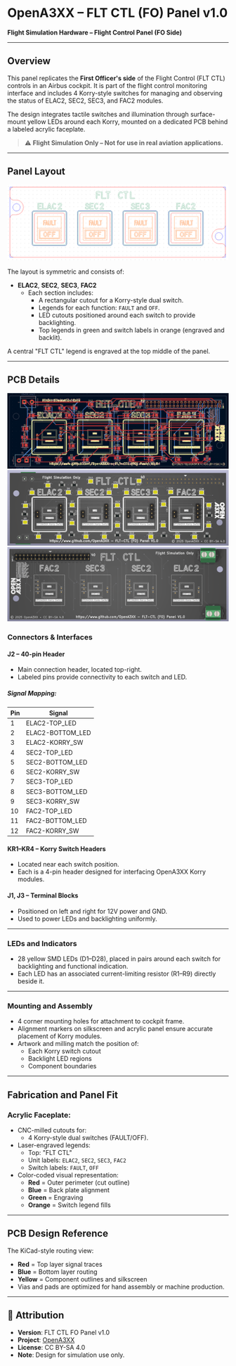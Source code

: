 # OpenA3XX – FLT CTL (FO) Panel v1.0

**Flight Simulation Hardware – Flight Control Panel (FO Side)**

---

## Overview

This panel replicates the **First Officer's side** of the Flight Control (FLT CTL) controls in an Airbus cockpit. It is part of the flight control monitoring interface and includes 4 Korry-style switches for managing and observing the status of ELAC2, SEC2, SEC3, and FAC2 modules.

The design integrates tactile switches and illumination through surface-mount yellow LEDs around each Korry, mounted on a dedicated PCB behind a labeled acrylic faceplate.

> ⚠️ **Flight Simulation Only – Not for use in real aviation applications.**

---

## Panel Layout

![Acrylic Panels](./img/acrylic-panels.png)

The layout is symmetric and consists of:

- **ELAC2**, **SEC2**, **SEC3**, **FAC2**
    - Each section includes:
        - A rectangular cutout for a Korry-style dual switch.
        - Legends for each function: `FAULT` and `OFF`.
        - LED cutouts positioned around each switch to provide backlighting.
        - Top legends in green and switch labels in orange (engraved and backlit).

A central "FLT CTL" legend is engraved at the top middle of the panel.

---

## PCB Details

![PCB Design](./img/pcb-design.png)  
![PCB 3D Front](./img/pcb-3d-front.png)  
![PCB 3D Back](./img/pcb-3d-back.png)

### Connectors & Interfaces

#### J2 – 40-pin Header

- Main connection header, located top-right.
- Labeled pins provide connectivity to each switch and LED.

##### Signal Mapping:

| Pin | Signal           |
| --- | ---------------- |
| 1   | ELAC2-TOP_LED    |
| 2   | ELAC2-BOTTOM_LED |
| 3   | ELAC2-KORRY_SW   |
| 4   | SEC2-TOP_LED     |
| 5   | SEC2-BOTTOM_LED  |
| 6   | SEC2-KORRY_SW    |
| 7   | SEC3-TOP_LED     |
| 8   | SEC3-BOTTOM_LED  |
| 9   | SEC3-KORRY_SW    |
| 10  | FAC2-TOP_LED     |
| 11  | FAC2-BOTTOM_LED  |
| 12  | FAC2-KORRY_SW    |

#### KR1–KR4 – Korry Switch Headers

- Located near each switch position.
- Each is a 4-pin header designed for interfacing OpenA3XX Korry modules.

#### J1, J3 – Terminal Blocks

- Positioned on left and right for 12V power and GND.
- Used to power LEDs and backlighting uniformly.

---

### LEDs and Indicators

- 28 yellow SMD LEDs (D1–D28), placed in pairs around each switch for backlighting and functional indication.
- Each LED has an associated current-limiting resistor (R1–R9) directly beside it.

---

### Mounting and Assembly

- 4 corner mounting holes for attachment to cockpit frame.
- Alignment markers on silkscreen and acrylic panel ensure accurate placement of Korry modules.
- Artwork and milling match the position of:
    - Each Korry switch cutout
    - Backlight LED regions
    - Component boundaries

---

## Fabrication and Panel Fit

### Acrylic Faceplate:

- CNC-milled cutouts for:
    - 4 Korry-style dual switches (FAULT/OFF).
- Laser-engraved legends:
    - Top: "FLT CTL"
    - Unit labels: `ELAC2`, `SEC2`, `SEC3`, `FAC2`
    - Switch labels: `FAULT`, `OFF`
- Color-coded visual representation:
    - **Red** = Outer perimeter (cut outline)
    - **Blue** = Back plate alignment
    - **Green** = Engraving
    - **Orange** = Switch legend fills

---

## PCB Design Reference

The KiCad-style routing view:

- **Red** = Top layer signal traces
- **Blue** = Bottom layer routing
- **Yellow** = Component outlines and silkscreen
- Vias and pads are optimized for hand assembly or machine production.

---

## 🔗 Attribution

- **Version**: FLT CTL FO Panel v1.0
- **Project**: [OpenA3XX](https://www.github.com/OpenA3XX)
- **License**: CC BY-SA 4.0
- **Note**: Design for simulation use only.
